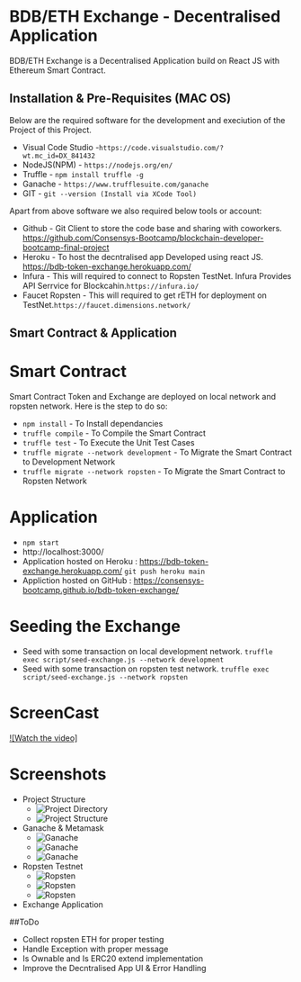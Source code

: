 # BDB/ETH Exchange - Decentralised Application

BDB/ETH Exchange is a Decentralised Application build on React JS with Ethereum Smart Contract.


## Installation & Pre-Requisites (MAC OS)
Below are the required software for the development and execiution of the Project of this Project.

- Visual Code Studio -``` https://code.visualstudio.com/?wt.mc_id=DX_841432 ```
- NodeJS(NPM) - ``` https://nodejs.org/en/ ```
- Truffle - ``` npm install truffle -g ```
- Ganache - ``` https://www.trufflesuite.com/ganache ```
- GIT - ``` git --version (Install via XCode Tool) ```

Apart from above software we also required below tools or account:
- Github - Git Client to store the code base and sharing with coworkers. https://github.com/Consensys-Bootcamp/blockchain-developer-bootcamp-final-project   
- Heroku - To host the decntralised app Developed using react JS. https://bdb-token-exchange.herokuapp.com/
- Infura - This will required to connect to Ropsten TestNet. Infura Provides API Serrvice for Blockcahin.```https://infura.io/```
- Faucet Ropsten - This will required to get rETH for deployment on TestNet.```https://faucet.dimensions.network/```

## Smart Contract & Application
# Smart Contract
Smart Contract Token and Exchange are deployed on local network and ropsten network. Here is the step to do so:
-  ```npm install```  - To Install dependancies
-  ```truffle compile``` - To Compile the Smart Contract
-  ```truffle test``` - To Execute the Unit Test Cases
-  ```truffle migrate --network development``` - To Migrate the Smart Contract to Development Network
-  ```truffle migrate --network ropsten``` - To Migrate the Smart Contract to Ropsten Network

# Application
- ```npm start```
- http://localhost:3000/
- Application hosted on Heroku : https://bdb-token-exchange.herokuapp.com/ ```git push heroku main```
- Appliction hosted on GitHub : https://consensys-bootcamp.github.io/bdb-token-exchange/ 
# Seeding the Exchange
- Seed with some transaction on local development network.
  ```truffle exec script/seed-exchange.js --network development```
- Seed with some transaction on ropsten test network.
  ```truffle exec script/seed-exchange.js --network ropsten```
# ScreenCast
[![Watch the video]](https://www.youtube.com/watch?v=mr3lcJ5jHn8)
# Screenshots
- Project Structure
  - ![Project Directory](images/Project%20Directory%20Structure.png)
  - ![Project Structure](images/Project%20File%20Structure.png)
- Ganache & Metamask
  - ![Ganache](images/Ganache-1.png)
  - ![Ganache](images/Ganache-2.png)
  - ![Ganache](images/Ganache-3.png)
- Ropsten Testnet
  - ![Ropsten](images/Ropsten%20Network%20ETH.png)
  - ![Ropsten](images/Token%20SmartContract%20Ropsten.png)
  - ![Ropsten](images/Exchange%20SmartContract%20On%20Ropsten.png)
- Exchange Application

##ToDo
- Collect ropsten ETH for proper testing
- Handle Exception with proper message
- Is Ownable and Is ERC20 extend implementation
- Improve the Decntralised App UI & Error Handling




